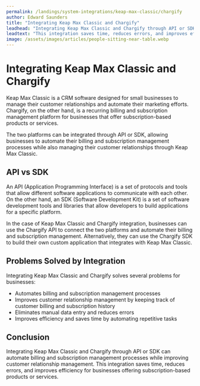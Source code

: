 ```yaml
---
permalink: /landings/system-integrations/keap-max-classic/chargify
author: Edward Saunders
title: "Integrating Keap Max Classic and Chargify"
leadhead: "Integrating Keap Max Classic and Chargify through API or SDK can automate billing and subscription management processes while improving customer relationship management"
leadtext: "This integration saves time, reduces errors, and improves efficiency for businesses offering subscription-based products or services."
image: /assets/images/articles/people-sitting-near-table.webp
---
```

<div class="arttext">	<h1>Integrating Keap Max Classic and Chargify</h1>
	<p>Keap Max Classic is a CRM software designed for small businesses to manage their customer relationships and automate their marketing efforts. Chargify, on the other hand, is a recurring billing and subscription management platform for businesses that offer subscription-based products or services.</p>
	<p>The two platforms can be integrated through API or SDK, allowing businesses to automate their billing and subscription management processes while also managing their customer relationships through Keap Max Classic.</p>
	<h2>API vs SDK</h2>
	<p>An API (Application Programming Interface) is a set of protocols and tools that allow different software applications to communicate with each other. On the other hand, an SDK (Software Development Kit) is a set of software development tools and libraries that allow developers to build applications for a specific platform.</p>
	<p>In the case of Keap Max Classic and Chargify integration, businesses can use the Chargify API to connect the two platforms and automate their billing and subscription management. Alternatively, they can use the Chargify SDK to build their own custom application that integrates with Keap Max Classic.</p>
	<h2>Problems Solved by Integration</h2>
	<p>Integrating Keap Max Classic and Chargify solves several problems for businesses:</p>
	<ul>
		<li>Automates billing and subscription management processes</li>
		<li>Improves customer relationship management by keeping track of customer billing and subscription history</li>
		<li>Eliminates manual data entry and reduces errors</li>
		<li>Improves efficiency and saves time by automating repetitive tasks</li>
	</ul>
	<h2>Conclusion</h2>
	<p>Integrating Keap Max Classic and Chargify through API or SDK can automate billing and subscription management processes while improving customer relationship management. This integration saves time, reduces errors, and improves efficiency for businesses offering subscription-based products or services.</p>
</div>